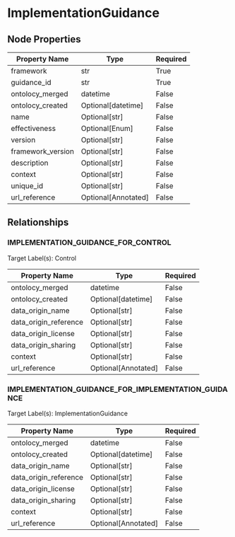 # ImplementationGuidance

## Node Properties

| Property Name | Type | Required |
| ------------- | ---- | -------- |
| framework | str | True |
| guidance_id | str | True |
| ontolocy_merged | datetime | False |
| ontolocy_created | Optional[datetime] | False |
| name | Optional[str] | False |
| effectiveness | Optional[Enum] | False |
| version | Optional[str] | False |
| framework_version | Optional[str] | False |
| description | Optional[str] | False |
| context | Optional[str] | False |
| unique_id | Optional[str] | False |
| url_reference | Optional[Annotated] | False |

## Relationships

### IMPLEMENTATION_GUIDANCE_FOR_CONTROL

Target Label(s): Control

| Property Name | Type | Required |
| ------------- | ---- | -------- |
| ontolocy_merged | datetime | False |
| ontolocy_created | Optional[datetime] | False |
| data_origin_name | Optional[str] | False |
| data_origin_reference | Optional[str] | False |
| data_origin_license | Optional[str] | False |
| data_origin_sharing | Optional[str] | False |
| context | Optional[str] | False |
| url_reference | Optional[Annotated] | False |



### IMPLEMENTATION_GUIDANCE_FOR_IMPLEMENTATION_GUIDANCE

Target Label(s): ImplementationGuidance

| Property Name | Type | Required |
| ------------- | ---- | -------- |
| ontolocy_merged | datetime | False |
| ontolocy_created | Optional[datetime] | False |
| data_origin_name | Optional[str] | False |
| data_origin_reference | Optional[str] | False |
| data_origin_license | Optional[str] | False |
| data_origin_sharing | Optional[str] | False |
| context | Optional[str] | False |
| url_reference | Optional[Annotated] | False |